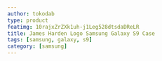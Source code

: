 ```yaml
---
author: tokodab
type: product
featimg: 10rajxZrZXk1uh-j1Leg528dtsdaDReLR
title: James Harden Logo Samsung Galaxy S9 Case
tags: [samsung, galaxy, s9]
category: [samsung]
---
```

